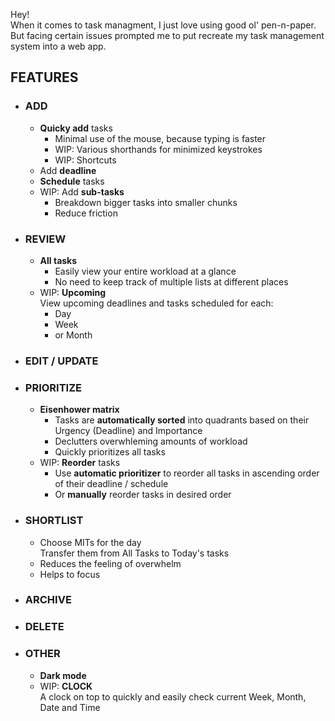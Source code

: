 Hey! <br>
When it comes to task managment, I just love using good ol' pen-n-paper. <br>
But facing certain issues prompted me to put recreate my task management system into a web app.

## FEATURES

- ### ADD
  - **Quicky add** tasks <br>
    - Minimal use of the mouse, because typing is faster
    - WIP: Various shorthands for minimized keystrokes
    - WIP: Shortcuts
  - Add **deadline**
  - **Schedule** tasks
  - WIP: Add **sub-tasks**
    - Breakdown bigger tasks into smaller chunks
    - Reduce friction
- ### REVIEW
  - **All tasks**
    - Easily view your entire workload at a glance
    - No need to keep track of multiple lists at different places
  - WIP: **Upcoming** <br>
    View upcoming deadlines and tasks scheduled for each:
    - Day
    - Week
    - or Month
- ### EDIT / UPDATE
- ### PRIORITIZE
  - **Eisenhower matrix**
    - Tasks are **automatically sorted** into quadrants based on their Urgency (Deadline) and Importance
    - Declutters overwhleming amounts of workload
    - Quickly prioritizes all tasks
  - WIP: **Reorder** tasks
    - Use **automatic prioritizer** to reorder all tasks in ascending order of their deadline / schedule
    - Or **manually** reorder tasks in desired order
- ### SHORTLIST
  - Choose MITs for the day <br>
    Transfer them from All Tasks to Today's tasks
  - Reduces the feeling of overwhelm
  - Helps to focus
- ### ARCHIVE
- ### DELETE
- ### OTHER
  - **Dark mode**
  - WIP: **CLOCK** <br>
    A clock on top to quickly and easily check current Week, Month, Date and Time